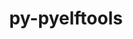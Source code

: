 ---
title: "py-pyelftools"
layout: cache
categories: [package, develop-2024-02-18]
meta: {"versions": ["0.29"], "compilers": ["cce@=15.0.1", "gcc@=11.4.0", "gcc@=9.4.0", "oneapi@=2024.0.0"], "oss": ["rhel8", "ubuntu20.04", "ubuntu22.04"], "platforms": ["linux"], "targets": ["neoverse_v1", "neoverse_v2", "ppc64le", "x86_64_v3", "zen4"], "stacks": ["e4s", "e4s-cray-rhel", "e4s-neoverse-v2", "e4s-neoverse_v1", "e4s-oneapi", "e4s-power", "root"], "num_specs": 6, "num_specs_by_stack": {"root": 6, "e4s-cray-rhel": 1, "e4s-neoverse_v1": 1, "e4s-power": 1, "e4s": 1, "e4s-neoverse-v2": 1, "e4s-oneapi": 1}}
spec_details: [{"hash": "252f525baes7tn4cbzdjpmm5ofois7q7", "compiler": "cce@=15.0.1", "versions": ["0.29"], "os": "rhel8", "platform": "linux", "target": "zen4", "variants": ["build_system=python_pip"], "stacks": ["root", "e4s-cray-rhel"], "size": "-", "tarball": "https://binaries.spack.io/releases/develop-2024-02-18/build_cache/linux-rhel8-zen4/cce-15.0.1/py-pyelftools-0.29/linux-rhel8-zen4-cce-15.0.1-py-pyelftools-0.29-252f525baes7tn4cbzdjpmm5ofois7q7.spack"}, {"hash": "25ftwzx5jj6fdi6alwyl5kqnbs7jmkg6", "compiler": "gcc@=11.4.0", "versions": ["0.29"], "os": "ubuntu20.04", "platform": "linux", "target": "neoverse_v1", "variants": ["build_system=python_pip"], "stacks": ["e4s-neoverse_v1", "root"], "size": "-", "tarball": "https://binaries.spack.io/releases/develop-2024-02-18/build_cache/linux-ubuntu20.04-neoverse_v1/gcc-11.4.0/py-pyelftools-0.29/linux-ubuntu20.04-neoverse_v1-gcc-11.4.0-py-pyelftools-0.29-25ftwzx5jj6fdi6alwyl5kqnbs7jmkg6.spack"}, {"hash": "s2sbghjokayvronu6f4whvegkp3viavm", "compiler": "gcc@=9.4.0", "versions": ["0.29"], "os": "ubuntu20.04", "platform": "linux", "target": "ppc64le", "variants": ["build_system=python_pip"], "stacks": ["e4s-power", "root"], "size": "-", "tarball": "https://binaries.spack.io/releases/develop-2024-02-18/build_cache/linux-ubuntu20.04-ppc64le/gcc-9.4.0/py-pyelftools-0.29/linux-ubuntu20.04-ppc64le-gcc-9.4.0-py-pyelftools-0.29-s2sbghjokayvronu6f4whvegkp3viavm.spack"}, {"hash": "oink7l6wpb6pin52ux435dx6vzw55yqj", "compiler": "gcc@=11.4.0", "versions": ["0.29"], "os": "ubuntu20.04", "platform": "linux", "target": "x86_64_v3", "variants": ["build_system=python_pip"], "stacks": ["root", "e4s"], "size": "-", "tarball": "https://binaries.spack.io/releases/develop-2024-02-18/build_cache/linux-ubuntu20.04-x86_64_v3/gcc-11.4.0/py-pyelftools-0.29/linux-ubuntu20.04-x86_64_v3-gcc-11.4.0-py-pyelftools-0.29-oink7l6wpb6pin52ux435dx6vzw55yqj.spack"}, {"hash": "inq56kkcaloyz4izwcfdaqimptu6wpot", "compiler": "gcc@=11.4.0", "versions": ["0.29"], "os": "ubuntu22.04", "platform": "linux", "target": "neoverse_v2", "variants": ["build_system=python_pip"], "stacks": ["e4s-neoverse-v2", "root"], "size": "-", "tarball": "https://binaries.spack.io/releases/develop-2024-02-18/build_cache/linux-ubuntu22.04-neoverse_v2/gcc-11.4.0/py-pyelftools-0.29/linux-ubuntu22.04-neoverse_v2-gcc-11.4.0-py-pyelftools-0.29-inq56kkcaloyz4izwcfdaqimptu6wpot.spack"}, {"hash": "lx6k57ysur7bk446cpcaansavbn3dwaq", "compiler": "oneapi@=2024.0.0", "versions": ["0.29"], "os": "ubuntu22.04", "platform": "linux", "target": "x86_64_v3", "variants": ["build_system=python_pip"], "stacks": ["e4s-oneapi", "root"], "size": "-", "tarball": "https://binaries.spack.io/releases/develop-2024-02-18/build_cache/linux-ubuntu22.04-x86_64_v3/oneapi-2024.0.0/py-pyelftools-0.29/linux-ubuntu22.04-x86_64_v3-oneapi-2024.0.0-py-pyelftools-0.29-lx6k57ysur7bk446cpcaansavbn3dwaq.spack"}]
---